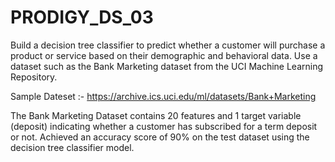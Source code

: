 # PRODIGY_DS_03

Build a decision tree classifier to predict whether a customer will purchase a product or service based on their demographic and behavioral data. Use a dataset such as the Bank Marketing dataset from the UCI Machine Learning Repository.

Sample Dateset :- https://archive.ics.uci.edu/ml/datasets/Bank+Marketing

The Bank Marketing Dataset contains 20 features and 1 target variable (deposit) indicating whether a customer has subscribed for a term deposit or not.
Achieved an accuracy score of 90% on the test dataset using the decision tree classifier model.
